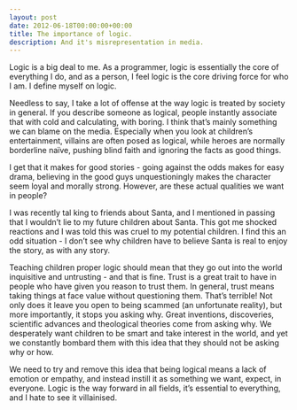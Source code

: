 ```yaml
---
layout: post
date: 2012-06-18T00:00:00+00:00
title: The importance of logic.
description: And it's misrepresentation in media.
---
```


Logic is a big deal to me. As a programmer, logic is essentially the core of everything I do, and as a person, I feel logic is the core driving force for who I am. I define myself on logic.

Needless to say, I take a lot of offense at the way logic is treated by society in general. If you describe someone as logical, people instantly associate that with cold and calculating, with boring. I think that’s mainly something we can blame on the media. Especially when you look at children’s entertainment, villains are often posed as logical, while heroes are normally borderline naïve, pushing blind faith and ignoring the facts as good things.

I get that it makes for good stories - going against the odds makes for easy drama, believing in the good guys unquestioningly makes the character seem loyal and morally strong. However, are these actual qualities we want in people?

I was recently tal king to friends about Santa, and I mentioned in passing that I wouldn’t lie to my future children about Santa. This got me shocked reactions and I was told this was cruel to my potential children. I find this an odd situation - I don’t see why children have to believe Santa is real to enjoy the story, as with any story.

Teaching children proper logic should mean that they go out into the world inquisitive and untrusting - and that is fine. Trust is a great trait to have in people who have given you reason to trust them. In general, trust means taking things at face value without questioning them. That’s terrible! Not only does it leave you open to being scammed (an unfortunate reality), but more importantly, it stops you asking why. Great inventions, discoveries, scientific advances and theological theories come from asking why. We desperately want children to be smart and take interest in the world, and yet we constantly bombard them with this idea that they should not be asking why or how.

We need to try and remove this idea that being logical means a lack of emotion or empathy, and instead instill it as something we want, expect, in everyone. Logic is the way forward in all fields, it’s essential to everything, and I hate to see it villainised.
